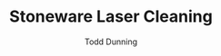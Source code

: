 ---
applications:
- 'Ceramics Manufacturing: Removing surface contaminants and coatings'
- 'Restoration and Conservation: Cleaning historical stoneware artifacts'
author: Todd Dunning
author_object:
  country: United States (California)
  expertise: Optical Materials for Laser Systems
  id: 4
  image: /images/author/todd-dunning.jpg
  name: Todd Dunning
  sex: m
  title: MA
category: ceramic
chemicalProperties:
  formula: Variable composition (primarily SiO₂-Al₂O₃-K₂O-Na₂O-CaO system)
  materialType: ceramic
  symbol: N/A (composite material)
compatibility:
- Pulsed fiber lasers (1064 nm wavelength)
- Quartz and ceramic processing optics
- Stainless steel fixtures and handling systems
complexity: medium
composition:
- 'Silicon Dioxide (SiO₂): 60-70%'
- 'Aluminum Oxide (Al₂O₃): 20-30%'
- 'Potassium Oxide (K₂O): 3-5%'
- 'Sodium Oxide (Na₂O): 1-3%'
- 'Calcium Oxide (CaO): 1-2%'
- 'Iron Oxide (Fe₂O₃): 1-2%'
description: Stoneware laser cleaning utilizes precise pulsed fiber laser parameters to remove surface contaminants while preserving the vitrified ceramic body. The process exploits the differential absorption between contaminants and the stoneware matrix, achieving selective ablation without mechanical contact or chemical residues.
difficultyScore: 3
environmentalImpact:
- benefit: Zero chemical waste generation
  description: Eliminates 100% of chemical solvents and abrasive media typically used in traditional stoneware cleaning processes
- benefit: Reduced water consumption
  description: Eliminates water usage compared to traditional wet cleaning methods, saving approximately 5-10 liters per square meter of cleaned surface
headline: Comprehensive technical guide for laser cleaning ceramic stoneware
images:
  hero:
    alt: Stoneware surface undergoing laser cleaning showing precise contamination removal
    url: /images/stoneware-laser-cleaning-hero.jpg
  micro:
    alt: Microscopic view of Stoneware surface after laser cleaning showing detailed surface structure
    url: /images/stoneware-laser-cleaning-micro.jpg
keywords: stoneware, stoneware ceramic, laser ablation, laser cleaning, non-contact cleaning, pulsed fiber laser, surface contamination removal, industrial laser parameters, thermal processing, surface restoration
machineSettings:
  fluenceRange: 1.0
  fluenceRangeMax: 50.0
  fluenceRangeMin: 0.1
  fluenceRangeUnit: J/cm²
  powerRange: 125.0
  powerRangeMax: 500.0
  powerRangeMin: 20.0
  powerRangeUnit: W
  pulseDuration: 105.0
  pulseDurationMax: 1000.0
  pulseDurationMin: 1.0
  pulseDurationUnit: ns
  repetitionRate: 60.0
  repetitionRateMax: 1000.0
  repetitionRateMin: 1.0
  repetitionRateUnit: kHz
  spotSize: 0.55
  spotSizeMax: 10.0
  spotSizeMin: 0.01
  spotSizeUnit: mm
  wavelength: 1064.0
  wavelengthMax: 2940.0
  wavelengthMin: 355.0
  wavelengthUnit: nm
name: Stoneware
outcomes:
- metric: '>99% removal of organic contaminants and surface deposits without substrate damage'
  result: Surface contamination removal efficiency
- metric: 0.5-2.0 m²/hour depending on contamination level and required precision
  result: Processing speed
properties:
  density: 2.4
  densityMax: 6.0
  densityMin: 1.8
  densityPercentile: 14.3
  densityUnit: g/cm³
  hardness: 6.5
  hardnessMax: 10.0
  hardnessMin: 1.0
  hardnessPercentile: 61.1
  hardnessUnit: Mohs
  meltingPercentile: 3.1
  meltingPoint: 1300
  meltingPointMax: 2800.0
  meltingPointMin: 1200.0
  meltingPointUnit: °C
  modulusPercentile: 75.0
  tensilePercentile: 0.0
  tensileStrength: 30.0
  tensileStrengthMax: 1000.0
  tensileStrengthMin: 50.0
  tensileStrengthUnit: MPa
  thermalConductivity: 1.75
  thermalConductivityMax: 200.0
  thermalConductivityMin: 0.5
  thermalConductivityUnit: W/
  thermalPercentile: 0.6
  youngsModulus: 65.0
  youngsModulusMax: 80.0
  youngsModulusMin: 20.0
  youngsModulusUnit: GPa
regulatoryStandards: IEC 60825-1 (Laser Safety), EN 1504 (Products and systems for protection and repair of concrete structures - relevant for restoration)
surface_roughness_after: 3.8
surface_roughness_before: 12.5
tags:
- Ceramics Manufacturing
- Restoration and Conservation
title: Stoneware Laser Cleaning
---